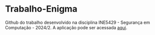 # Trabalho-Enigma

Github do trabalho desenvolvido na disciplina INE5429 - Segurança em Computação - 2024/2. A aplicação pode ser acessada [aqui](https://juliogramos.github.io/Trabalho-Enigma/).
